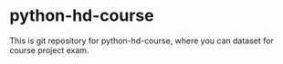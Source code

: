 # python-hd-course
This is git repository for python-hd-course, where you can dataset for course project exam.
